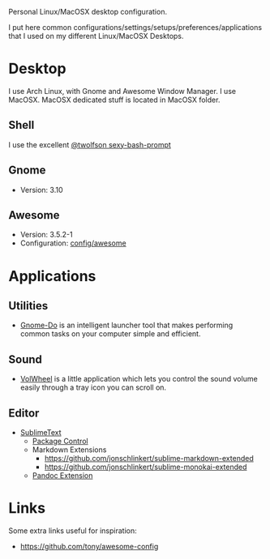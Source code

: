 Personal Linux/MacOSX desktop configuration.

I put here common configurations/settings/setups/preferences/applications that I used on my different Linux/MacOSX Desktops.

# Desktop

I use Arch Linux, with Gnome and Awesome Window Manager.
I use MacOSX. MacOSX dedicated stuff is located in MacOSX folder.

## Shell

I use the excellent [@twolfson sexy-bash-prompt](https://github.com/barraq/sexy-bash-prompt)

## Gnome

* Version: 3.10

## Awesome

* Version: 3.5.2-1
* Configuration: [config/awesome](config/awesome)

# Applications

## Utilities

* [Gnome-Do](https://launchpad.net/do) is an intelligent launcher tool that makes performing common tasks on your computer simple and efficient.

## Sound

* [VolWheel](http://oliwer.net/b/volwheel.html) is a little application which lets you control the sound volume easily through a tray icon you can scroll on.

## Editor

* [SublimeText](http://www.sublimetext.com)
  * [Package Control](https://sublime.wbond.net/)
  * Markdown Extensions
    * https://github.com/jonschlinkert/sublime-markdown-extended
    * https://github.com/jonschlinkert/sublime-monokai-extended
  * [Pandoc Extension](https://github.com/tbfisher/sublimetext-Pandoc)

# Links

Some extra links useful for inspiration:

- https://github.com/tony/awesome-config
